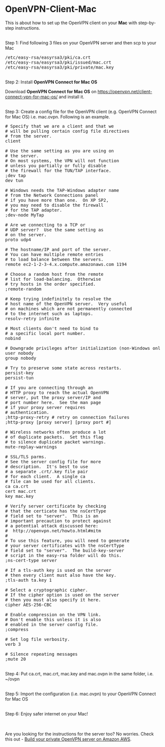 # OpenVPN-Client-Mac

<p>This is about how to set up the OpenVPN client on your <b>Mac</b> with step-by-step instructions.</p>

<p><br>Step 1: Find following 3 files on your OpenVPN server and then scp to your Mac</p>

<pre>
/etc/easy-rsa/easyrsa3/pki/ca.crt
/etc/easy-rsa/easyrsa3/pki/issued/mac.crt
/etc/easy-rsa/easyrsa3/pki/private/mac.key
</pre>

<p><br>Step 2: Install <b>OpenVPN Connect for Mac OS</b></p>

<p>Download <b>OpenVPN Connect for Mac OS</b> on <a href="https://openvpn.net/client-connect-vpn-for-mac-os/" target="_blank">https://openvpn.net/client-connect-vpn-for-mac-os/</a> and install it.</p>

<p><br>Step 3: Create a config file for the OpenVPN client (e.g. OpenVPN Connect for Mac OS) i.e. mac.ovpn. Following is an example.</p>

<pre>
# Specify that we are a client and that we
# will be pulling certain config file directives
# from the server.
client

# Use the same setting as you are using on
# the server.
# On most systems, the VPN will not function
# unless you partially or fully disable
# the firewall for the TUN/TAP interface.
;dev tap
dev tun

# Windows needs the TAP-Windows adapter name
# from the Network Connections panel
# if you have more than one.  On XP SP2,
# you may need to disable the firewall
# for the TAP adapter.
;dev-node MyTap

# Are we connecting to a TCP or
# UDP server?  Use the same setting as
# on the server.
proto udp4

# The hostname/IP and port of the server.
# You can have multiple remote entries
# to load balance between the servers.
remote ec2-1-2-3-4.x.compute.amazonaws.com 1194

# Choose a random host from the remote
# list for load-balancing.  Otherwise
# try hosts in the order specified.
;remote-random

# Keep trying indefinitely to resolve the
# host name of the OpenVPN server.  Very useful
# on machines which are not permanently connected
# to the internet such as laptops.
resolv-retry infinite

# Most clients don't need to bind to
# a specific local port number.
nobind

# Downgrade privileges after initialization (non-Windows only)
user nobody
group nobody

# Try to preserve some state across restarts.
persist-key
persist-tun

# If you are connecting through an
# HTTP proxy to reach the actual OpenVPN
# server, put the proxy server/IP and
# port number here.  See the man page
# if your proxy server requires
# authentication.
;http-proxy-retry # retry on connection failures
;http-proxy [proxy server] [proxy port #]

# Wireless networks often produce a lot
# of duplicate packets.  Set this flag
# to silence duplicate packet warnings.
mute-replay-warnings

# SSL/TLS parms.
# See the server config file for more
# description.  It's best to use
# a separate .crt/.key file pair
# for each client.  A single ca
# file can be used for all clients.
ca ca.crt
cert mac.crt
key mac.key

# Verify server certificate by checking
# that the certicate has the nsCertType
# field set to "server".  This is an
# important precaution to protect against
# a potential attack discussed here:
#  http://openvpn.net/howto.html#mitm
#
# To use this feature, you will need to generate
# your server certificates with the nsCertType
# field set to "server".  The build-key-server
# script in the easy-rsa folder will do this.
;ns-cert-type server

# If a tls-auth key is used on the server
# then every client must also have the key.
;tls-auth ta.key 1

# Select a cryptographic cipher.
# If the cipher option is used on the server
# then you must also specify it here.
cipher AES-256-CBC

# Enable compression on the VPN link.
# Don't enable this unless it is also
# enabled in the server config file.
;compress

# Set log file verbosity.
verb 3

# Silence repeating messages
;mute 20
</pre>

<p><br>Step 4: Put ca.crt, mac.crt, mac.key and mac.ovpn in the same folder, i.e. ~/ovpn</p>

<p><br>Step 5: Import the configuration (i.e. mac.ovpn) to your OpenVPN Connect for Mac OS</p>

<p><br>Step 6: Enjoy safer internet on your Mac!</p>

<p><br><br>Are you looking for the instructions for the server too? No worries. Check this out - <a href="https://github.com/fredmeng/OpenVPN-Server" target="_blank">Build your private OpenVPN server on Amazon AWS</a>. </p>
